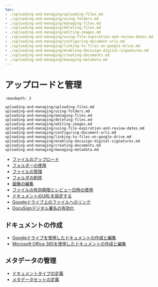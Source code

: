 ```yaml
---
toc:
- ./uploading-and-managing/uploading-files.md
- ./uploading-and-managing/using-folders.md
- ./uploading-and-managing/managing-files.md
- ./uploading-and-managing/deleting-files.md
- ./uploading-and-managing/editing-images.md
- ./uploading-and-managing/using-file-expiration-and-review-dates.md
- ./uploading-and-managing/configuring-document-urls.md
- ./uploading-and-managing/linking-to-files-on-google-drive.md
- ./uploading-and-managing/enabling-docusign-digital-signatures.md
- ./uploading-and-managing/creating-documents.md
- ./uploading-and-managing/managing-metadata.md
---
```

# アップロードと管理

```{toctree}
:maxdepth: 2

uploading-and-managing/uploading-files.md
uploading-and-managing/using-folders.md
uploading-and-managing/managing-files.md
uploading-and-managing/deleting-files.md
uploading-and-managing/editing-images.md
uploading-and-managing/using-file-expiration-and-review-dates.md
uploading-and-managing/configuring-document-urls.md
uploading-and-managing/linking-to-files-on-google-drive.md
uploading-and-managing/enabling-docusign-digital-signatures.md
uploading-and-managing/creating-documents.md
uploading-and-managing/managing-metadata.md
```

- [ファイルのアップロード](./uploading-and-managing/uploading-files.md)
- [フォルダーの使用](./uploading-and-managing/using-folders.md)
- [ファイルの管理](./uploading-and-managing/managing-files.md)
- [フォルダの削除](./uploading-and-managing/deleting-files.md)
- [画像の編集](./uploading-and-managing/editing-images.md)
- [ファイルの有効期限とレビュー日時の使用](./uploading-and-managing/using-file-expiration-and-review-dates.md)
- [ドキュメントのURLを設定する](./uploading-and-managing/configuring-document-urls.md)
- [Googleドライブ上のファイルへのリンク](./uploading-and-managing/linking-to-files-on-google-drive.md)
- [DocuSignデジタル署名の有効化](./uploading-and-managing/enabling-docusign-digital-signatures.md)

## ドキュメントの作成

- [Googleドライブを使用したドキュメントの作成と編集](./uploading-and-managing/creating-documents/creating-and-editing-documents-with-google-drive.md)
- [Microsoft Office 365を使用したドキュメントの作成と編集](./uploading-and-managing/creating-documents/creating-and-editing-documents-with-microsoft-office-365.md)

## メタデータの管理

- [ドキュメントタイプの定義](./uploading-and-managing/managing-metadata/defining-document-types.md)
- [メタデータセットの定義](./uploading-and-managing/managing-metadata/defining-metadata-sets.md)
